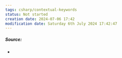 ```yaml
---
tags: csharp/contextual-keywords
status: Not started
creation date: 2024-07-06 17:42
modification date: Saturday 6th July 2024 17:42:47
---
```

##### Source:
* 